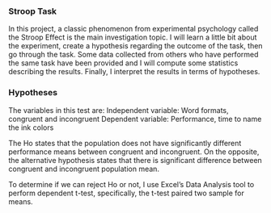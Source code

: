 ### Stroop Task
In this project, a classic phenomenon from experimental psychology called the Stroop Effect is the main investigation topic. I will learn a little bit about the experiment, create a hypothesis regarding the outcome of the task, then go through the task. Some data collected from others who have performed the same task have been provided and I will compute some statistics describing the results. Finally, I interpret the results in terms of hypotheses.

### Hypotheses
The variables in this test are:
Independent variable: Word formats, congruent and incongruent
Dependent variable: Performance, time to name the ink colors

The Ho states that the population does not have significantly different performance means between congruent and incongruent. On the opposite, the alternative hypothesis states that there is significant difference between congruent and incongruent population mean.

To determine if we can reject Ho or not, I use Excel’s Data Analysis tool to perform dependent t-test, specifically, the t-test paired two sample for means.
